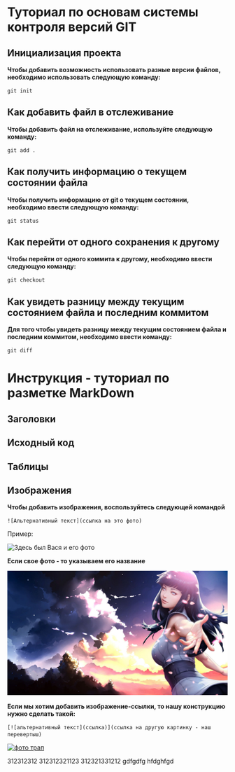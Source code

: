 # Туториал по основам системы контроля версий GIT


## Инициализация проекта
**Чтобы добавить возможность использовать разные версии файлов, необходимо использовать следующую команду:**

```fix
git init
```


## Как добавить файл в отслеживание

**Чтобы добавить файл на отслеживание, используйте следующую команду:**

```
git add .
```

## Как получить информацию о текущем состоянии файла

**Чтобы получить информацию от git о текущем состоянии, необходимо ввести следующую команду:**

```
git status
```

## Как перейти от одного сохранения к другому

**Чтобы перейти от одного коммита к другому, необходимо ввести следующую команду:**

```
git checkout
```

## Как увидеть разницу между текущим состоянием файла и последним коммитом

**Для того чтобы увидеть разницу между текущим состоянием файла и последним коммитом, необходимо ввести команду:**

```
git diff
```

# Инструкция - туториал по разметке MarkDown


## Заголовки




## Исходный код





## Таблицы





##  Изображения

**Чтобы добавить изображения, воспользуйтесь следующей командой**

```
![Альтернативный текст](ссылка на это фото)
```
Пример: 

![Здесь был Вася и его фото](https://plus.unsplash.com/premium_photo-1674939149067-54c18a73efa2?ixlib=rb-4.0.3&ixid=M3wxMjA3fDB8MHxwaG90by1wYWdlfHx8fGVufDB8fHx8fA%3D%3D&auto=format&fit=crop&w=2487&q=80)

**Если свое фото - то указываем его название**

![Фото лучшей девочки](Image.jpg)

**Если мы хотим добавить изображение-ссылки, то нашу конструкцию нужно сделать такой:**

```
[![альтернативный текст](ссылка)](ссылка на другую картинку - наш перевертыш)
```

[![фото трап](https://images.unsplash.com/photo-1685446983943-81ffb3073581?ixlib=rb-4.0.3&ixid=M3wxMjA3fDB8MHxwaG90by1wYWdlfHx8fGVufDB8fHx8fA%3D%3D&auto=format&fit=crop&w=930&q=80)](https://images.unsplash.com/photo-1685491107139-7d7f4f17b3eb?ixlib=rb-4.0.3&ixid=M3wxMjA3fDB8MHxwaG90by1wYWdlfHx8fGVufDB8fHx8fA%3D%3D&auto=format&fit=crop&w=688&q=80)

312312312
312312321123
312321331212
gdfgdfg
hfdghfgd